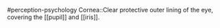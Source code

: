 #perception-psychology 
Cornea::Clear protective outer lining of the eye, covering the [[pupil]] and [[iris]].
<!--SR:!2024-02-05,3,250-->